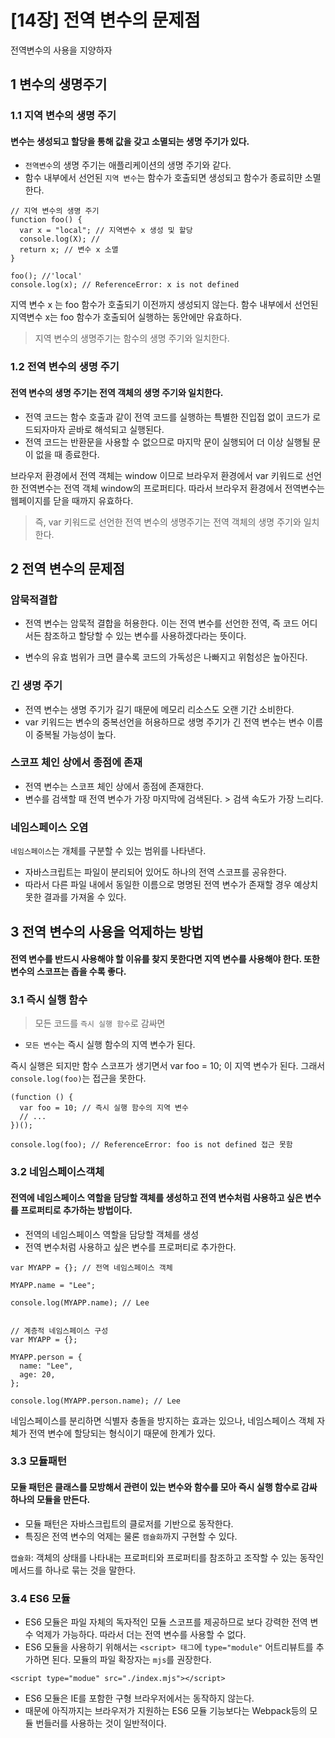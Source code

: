 # [14장] 전역 변수의 문제점

전역변수의 사용을 지양하자

## 1 변수의 생명주기


### 1.1 지역 변수의 생명 주기

#### 변수는 생성되고 할당을 통해 값을 갖고 소멸되는 생명 주기가 있다.

- `전역변수`의 생명 주기는 애플리케이션의 생명 주기와 같다.
- 함수 내부에서 선언된 `지역 변수`는 함수가 호출되면 생성되고 함수가 종료히먄 소멸한다.

```
// 지역 변수의 생명 주기
function foo() {
  var x = "local"; // 지역변수 x 생성 및 할당
  console.log(X); //
  return x; // 변수 x 소멸
}

foo(); //'local'
console.log(x); // ReferenceError: x is not defined
```

지역 변수 x 는 foo 함수가 호출되기 이전까지 생성되지 않는다.
함수 내부에서 선언된 지역변수 x는 foo 함수가 호출되어 실행하는 동안에만 유효하다.

> 지역 변수의 생명주기는 함수의 생명 주기와 일치한다.


### 1.2 전역 변수의 생명 주기

#### 전역 변수의 생명 주기는 전역 객체의 생명 주기와 일치한다.

- 전역 코드는 함수 호출과 같이 전역 코드를 실행하는 특별한 진입접 없이 코드가 로드되자마자 곧바로 해석되고 실행된다.
- 전역 코드는 반환문을 사용할 수 없으므로 마지막 문이 실행되어 더 이상 실행될 문이 없을 때 종료한다.

브라우저 환경에서 전역 객체는 window 이므로 브라우저 환경에서 var 키워드로 선언한 전역변수는 전역 객체 window의 프로퍼티다. 따라서 브라우저 환경에서 전역변수는 웹페이지를 닫을 때까지 유효하다.

> 즉, var 키워드로 선언한 전역 변수의 생명주기는 전역 객체의 생명 주기와 일치한다.



## 2 전역 변수의 문제점

### 암묵적결합

- 전역 변수는 암묵적 결합을 허용한다. 이는 전역 변수를 선언한 전역, 즉 코드 어디서든 참조하고 할당할 수 있는 변수를 사용하겠다라는 뜻이다.

- 변수의 유효 범위가 크면 클수록 코드의 가독성은 나빠지고 위험성은 높아진다.

### 긴 생명 주기

- 전역 변수는 생명 주기가 길기 때문에 메모리 리소스도 오랜 기간 소비한다.
- var 키워드는 변수의 중복선언을 허용하므로 생명 주기가 긴 전역 변수는 변수 이름이 중복될 가능성이 높다.

### 스코프 체인 상에서 종점에 존재

- 전역 변수는 스코프 체인 상에서 종점에 존재한다.
- 변수를 검색할 때 전역 변수가 가장 마지막에 검색된다. > 검색 속도가 가장 느리다.

### 네임스페이스 오염
`네임스페이스`는 개체를 구분할 수 있는 범위를 나타낸다.

- 자바스크립트는 파일이 분리되어 있어도 하나의 전역 스코프를 공유한다.
- 따라서 다른 파일 내에서 동일한 이름으로 명명된 전역 변수가 존재할 경우 예상치 못한 결과를 가져올 수 있다.



## 3 전역 변수의 사용을 억제하는 방법

#### 전역 변수를 반드시 사용해야 할 이유를 찾지 못한다면 지역 변수를 사용해야 한다. 또한 변수의 스코프는 좁을 수록 좋다.


### 3.1 즉시 실행 함수

> 모든 코드를 `즉시 실행 함수`로 감싸면 
- `모든 변수`는 즉시 실행 함수의 지역 변수가 된다.

즉시 실행은 되지만 함수 스코프가 생기면서 var foo = 10; 이 지역 변수가 된다. 그래서 `console.log(foo)`는 접근을 못한다.

```
(function () {
  var foo = 10; // 즉시 실행 함수의 지역 변수
  // ...
})();

console.log(foo); // ReferenceError: foo is not defined 접근 못함
```


### 3.2 네임스페이스객체

#### 전역에 네임스페이스 역할을 담당할 객체를 생성하고 전역 변수처럼 사용하고 싶은 변수를 프로퍼티로 추가하는 방법이다.

- 전역의 네임스페이스 역할을 담당할 객체를 생성
- 전역 변수처럼 사용하고 싶은 변수를 프로퍼티로 추가한다.

```
var MYAPP = {}; // 전역 네임스페이스 객체

MYAPP.name = "Lee";

console.log(MYAPP.name); // Lee
```
```

// 계층적 네임스페이스 구성
var MYAPP = {};

MYAPP.person = {
  name: "Lee",
  age: 20,
};

console.log(MYAPP.person.name); // Lee
```

네임스페이스를 분리하면 식별자 충돌을 방지하는 효과는 있으나, 네임스페이스 객체 자체가 전역 변수에 할당되는 형식이기 때문에 한계가 있다. 

### 3.3 모듈패턴

#### 모듈 패턴은 클래스를 모방해서 관련이 있는 변수와 함수를 모아 즉시 실행 함수로 감싸 하나의 모듈을 만든다.
- 모듈 패턴은 자바스크립트의 클로저를 기반으로 동작한다.
- 특징은 전역 변수의 억제는 물론 `캠슐화`까지 구현할 수 있다.

`캡슐화`: 객체의 상태를 나타내는 프로퍼티와 프로퍼티를 참조하고 조작할 수 있는 동작인 메서드를 하나로 묶는 것을 말한다.


### 3.4 ES6 모듈

- ES6 모듈은 파일 자체의 독자적인 모듈 스코프를 제공하므로 보다 강력한 전역 변수 억제가 가능하다. 따라서 더는 전역 변수를 사용할 수 없다.
- ES6 모듈을 사용하기 위해서는 `<script> 태그`에 `type="module"` 어트리뷰트를 추가하면 된다. 모듈의 파일 확장자는 `mjs`를 권장한다.

```
<script type="modue" src="./index.mjs"></script>
```

- ES6 모듈은 IE를 포함한 구형 브라우저에서는 동작하지 않는다.
- 때문에 아직까지는 브라우저가 지원하는 ES6 모듈 기능보다는 Webpack등의 모듈 번들러를 사용하는 것이 일반적이다.
